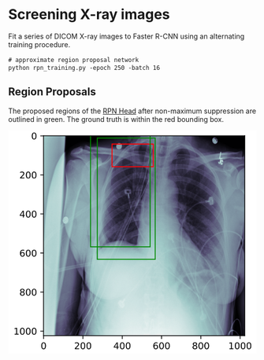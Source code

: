 # Screening X-ray images
Fit a series of DICOM X-ray images to Faster R-CNN using an alternating training procedure.

```shell
# approximate region proposal network
python rpn_training.py -epoch 250 -batch 16
```


## Region Proposals
The proposed regions of the [RPN Head](docs/Resnet18-RPNHead.png) after non-maximum suppression are outlined in green. The ground truth is within the red bounding box.

![](docs/chest_x-ray-rpn-proposals.png)
